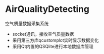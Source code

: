 # AirQualityDetecting
空气质量数据采集系统

- socket通讯，接收空气质量数据
- 采用第三方库qcustomplot实时显示数据变化
- 采用Qt内置的QSQlite进行本地数据库管理
